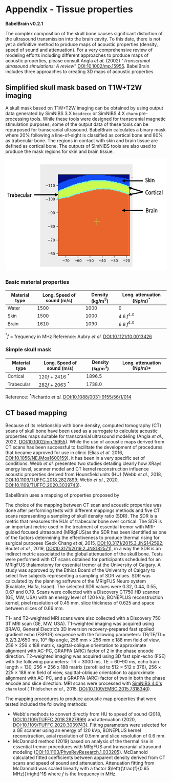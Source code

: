 # Appendix - Tissue properties

**BabelBrain v0.2.1**

The complex composition of the skull bone causes significant distortion of the ultrasound transmission into the brain cavity. To this date, there is not yet a definitive method to produce maps of acoustic properties (density, speed of sound and attenuation). For a very comprehensive review of modeling efforts including different approaches to produce maps of acoustic properties, please consult Angla *et al.* (2002) "*Transcranial ultrasound simulations: A review*" [DOI:10.1002/mp.15955](https://doi.org/10.1002/mp.15955). BabelBrain includes three approaches to creating 3D maps of acoustic properties

## Simplified skull mask based on T1W+T2W imaging
A skull mask based on T1W+T2W imaging can be obtained by using output data generated by SimNIBS 3.X `headreco` or SimNIBS 4.X `charm` pre-processing tools. While these tools were designed for transcranial magnetic stimulation purposes, some of the output data of these tools can be repurposed for transcranial ultrasound. BabelBrain calculates a binary mask where 20% following a line-of-sight is classified as cortical bone and 80% as trabecular bone. The regions in contact with skin and brain tissue are defined as cortical bone. The outputs of SimNIBS tools are also used to produce the mask regions for skin and brain tissue. 

<img src="Appendix-1.png" height=350px> 



### Basic material properties

| Material type | Long. Speed of sound (m/s) | Density (kg/m$^3$)| Long. attenuation (Np/m)$^*$|
|-------|---------|------|-------|
| Water | 1500 | 1000 | 0 |
| Skin | 1500 | 1000 | 4.6 $f^{1.0}$ |
| Brain| 1610 | 1090 | 6.9 $f^{1.0}$  |

$^*f$ = frequency in MHz
Reference: Aubry *et al.* [DOI:10.1121/10.0013426](https://doi.org/10.1121/10.0013426)
### Simple skull mask 
| Material type | Long. Speed of sound (m/s) | Density (kg/m$^3$)| Long. attenuation (Np/m)*|
|-------|---------|------|-------|
| Cortical| 120$f$ + 2416 $^*$  |     1896.5 |   |
| Trabecular| 282$f$ + 2063 $^*$  |1738.0 | |

Reference: $^*$Pichardo *et al.* [DOI:10.1088/0031-9155/56/1/014](https://doi.org/10.1088/0031-9155/56/1/014)

## CT based mapping
Because of its relationship with bone density, computed tomography (CT) scans of skull bone have been used as a surrogate to calculate acoustic properties maps suitable for transcranial ultrasound modeling (Angla *et al.*, 2022, [DOI:10.1002/mp.15955](https://doi.org/10.1002/mp.15955)). While the use of acoustic maps derived from CT scans has been successful to facilitate the development of procedures that became approved for use in clinic (Elias *et al.* 2016, [DOI:10.1056/NEJMoa1600159](https://doi.org/10.1056/NEJMoa1600159)), it has been in a very specific set of conditions. Webb *et al.* presented two studies detailing clearly how XRays energy level, scanner model and CT kernel reconstruction influence acoustic properties derived from Hounsfield units (HU) (Webb *et al.*, 2018, [DOI:10.1109/TUFFC.2018.2827899](https://doi.org/10.1109/TUFFC.2018.2827899); Webb *et al.*, 2020, [DOI:10.1109/TUFFC.2020.3039743](https://doi.org/10.1109/TUFFC.2020.3039743)).

BabelBrain uses a mapping of properties proposed by 

The choice of the mapping between CT scan and acoustic properties was done after performing tests with different mappings methods and five CT scans representing a sampling of skull density ratio (SDR). The SDR is a metric that measures the HUs of trabecular bone over cortical. The SDR is an important metric used in the treatment of essential tremor with MRI-guided focused ultrasound (MRIgFUS)as the SDR has been identified as one of the factors determining the effectiveness to produce thermal rising for surgical purposes (Seok Chang *et al*, 2015, [DOI:10.3171/2015.3.JNS142592](https://doi.org/10.3171/2015.3.JNS142592); Boutet *et al.*, 2019, [DOI:10.3171/2019.2.JNS182571](https://doi.org/10.3171/2019.2.JNS182571)), in a way the SDR is an indirect metric associated to the global attenuation of the skull bone. Tests were performed with CT scans obtained for participants scheduled for an MRIgFUS thalamotomy for essential tremor at the University of Calgary. A study was approved by the Ethics Board of the University of Calgary to select five subjects representing a sampling of SDR values. SDR was calculated by the planning software of the MRIgFUS Neuro system (Exablate, Haifa, Israel). The selected SDR values were 0.32, 0.44, 0.55, 0.67 and 0.79. Scans were collected with a Discovery CT750 HD scanner (GE, MW, USA) with an energy level of 120 kVp, BONEPLUS reconstruction kernel, pixel resolution of 0.45 mm, slice thickness of 0.625 and space between slices of 0.66 mm. 

T1- and T2-weighted MRI scans were also collected with a Discovery 750 3T MRI scan (GE, MW, USA). T1-weighted imaging was acquired using BRAVO, General Electric’s 3D inversion recovery-prepared fast spoiled gradient echo (FSPGR) sequence with the following parameters: TR/TE/TI ​= ​8.2/3.2/650 ​ms, 10° flip angle, 256 ​mm ​× ​256 ​mm x 188 ​mm field of view, 256 ​× ​256 x 188 matrix, sagittal-oblique orientation to approximate alignment with AC-PC, GRAPPA (ARC) factor of 2 in the phase encode direction. T2-weighted imaging was acquired using 3D fast spin-echo (FSE) with the following parameters: TR ​= ​3000 ​ms, TE ​= ​60–90 ​ms, echo train length ​= ​130, 256 ​× ​256 x 188 matrix (zerofilled to 512 ​× ​512 x 376), 256 ​× ​225 ​× ​188 ​mm field of view, sagittal-oblique orientation to approximate alignment with AC-PC, and a GRAPPA (ARC) factor of two in both the phase encode and slice direction. MRI scans were processed with [SimNIBS 4.0's](https://github.com/simnibs/simnibs/releases) `charm` tool ( Thielscher *et al.*, 2015, [DOI:10.1109/EMBC.2015.7318340](https://doi.org/10.1109/EMBC.2015.7318340)).

The mapping procedures to produce acoustic map properties that were tested included the following methods:
    
* Webb's methods to convert directly from HU to speed of sound (2018, [DOI:10.1109/TUFFC.2018.2827899](https://doi.org/10.1109/TUFFC.2018.2827899)) and attenuation (2020, [DOI:10.1109/TUFFC.2020.3039743](https://doi.org/10.1109/TUFFC.2020.3039743)). Fitting parameters were selected for a GE scanner using an energy of 120 kVp, BONEPLUS kernel reconstruction, axial resolution of 0.5mm and slice resolution of 0.6 mm.
* McDannold method (2019) based on analysis of the thermal rise in essential tremor procedures with MRgFUS and transcranial ultrasound modeling ([DOI:10.1103/PhysRevResearch.1.033205](https://doi.org/10.1103/PhysRevResearch.1.033205)). McDannold calculated fitted coefficients between apparent density derived from CT scans and speed of sound and attenuation. Attenuation fitting from McDannold was scaled linearly with a factor $\left({\frac{f}{0.65 MHz}}\right)^1$ where $f$ is the frequency in MHz.

